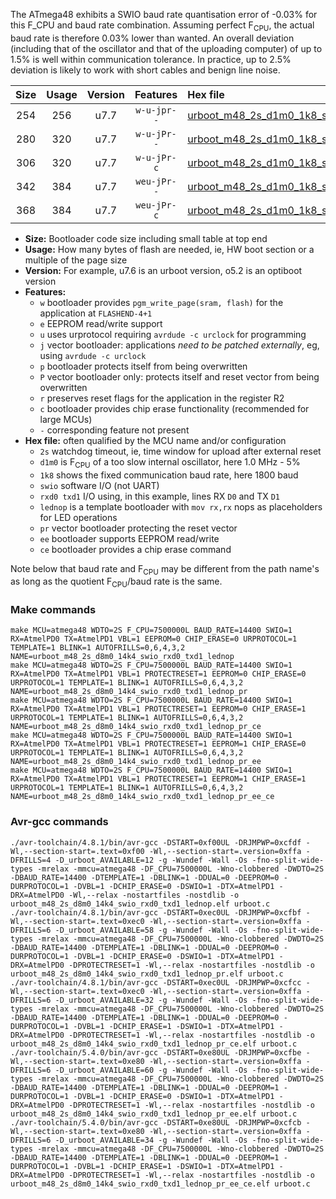The ATmega48 exhibits a SWIO baud rate quantisation error of -0.03% for this F_CPU and baud rate combination. Assuming perfect F<sub>CPU</sub>, the actual baud rate is therefore 0.03% lower than wanted. An overall deviation (including that of the oscillator and that of the uploading computer) of up to 1.5% is well within communication tolerance. In practice, up to 2.5% deviation is likely to work with short cables and benign line noise.

|Size|Usage|Version|Features|Hex file|
|:-:|:-:|:-:|:-:|:--|
|254|256|u7.7|`w-u-jpr--`|[urboot_m48_2s_d1m0_1k8_swio_rxd0_txd1_lednop.hex](https://raw.githubusercontent.com/stefanrueger/urboot.hex/main/mcus/atmega48/watchdog_2_s/internal_oscillator_d-6.25%25/%2B1m000000_hz/%2B%2B%2B1k8_baud/uart0_rxd0_txd1/lednop/urboot_m48_2s_d1m0_1k8_swio_rxd0_txd1_lednop.hex)|
|280|320|u7.7|`w-u-jPr--`|[urboot_m48_2s_d1m0_1k8_swio_rxd0_txd1_lednop_pr.hex](https://raw.githubusercontent.com/stefanrueger/urboot.hex/main/mcus/atmega48/watchdog_2_s/internal_oscillator_d-6.25%25/%2B1m000000_hz/%2B%2B%2B1k8_baud/uart0_rxd0_txd1/lednop/urboot_m48_2s_d1m0_1k8_swio_rxd0_txd1_lednop_pr.hex)|
|306|320|u7.7|`w-u-jPr-c`|[urboot_m48_2s_d1m0_1k8_swio_rxd0_txd1_lednop_pr_ce.hex](https://raw.githubusercontent.com/stefanrueger/urboot.hex/main/mcus/atmega48/watchdog_2_s/internal_oscillator_d-6.25%25/%2B1m000000_hz/%2B%2B%2B1k8_baud/uart0_rxd0_txd1/lednop/urboot_m48_2s_d1m0_1k8_swio_rxd0_txd1_lednop_pr_ce.hex)|
|342|384|u7.7|`weu-jPr--`|[urboot_m48_2s_d1m0_1k8_swio_rxd0_txd1_lednop_pr_ee.hex](https://raw.githubusercontent.com/stefanrueger/urboot.hex/main/mcus/atmega48/watchdog_2_s/internal_oscillator_d-6.25%25/%2B1m000000_hz/%2B%2B%2B1k8_baud/uart0_rxd0_txd1/lednop/urboot_m48_2s_d1m0_1k8_swio_rxd0_txd1_lednop_pr_ee.hex)|
|368|384|u7.7|`weu-jPr-c`|[urboot_m48_2s_d1m0_1k8_swio_rxd0_txd1_lednop_pr_ee_ce.hex](https://raw.githubusercontent.com/stefanrueger/urboot.hex/main/mcus/atmega48/watchdog_2_s/internal_oscillator_d-6.25%25/%2B1m000000_hz/%2B%2B%2B1k8_baud/uart0_rxd0_txd1/lednop/urboot_m48_2s_d1m0_1k8_swio_rxd0_txd1_lednop_pr_ee_ce.hex)|

- **Size:** Bootloader code size including small table at top end
- **Usage:** How many bytes of flash are needed, ie, HW boot section or a multiple of the page size
- **Version:** For example, u7.6 is an urboot version, o5.2 is an optiboot version
- **Features:**
  + `w` bootloader provides `pgm_write_page(sram, flash)` for the application at `FLASHEND-4+1`
  + `e` EEPROM read/write support
  + `u` uses urprotocol requiring `avrdude -c urclock` for programming
  + `j` vector bootloader: applications *need to be patched externally*, eg, using `avrdude -c urclock`
  + `p` bootloader protects itself from being overwritten
  + `P` vector bootloader only: protects itself and reset vector from being overwritten
  + `r` preserves reset flags for the application in the register R2
  + `c` bootloader provides chip erase functionality (recommended for large MCUs)
  + `-` corresponding feature not present
- **Hex file:** often qualified by the MCU name and/or configuration
  + `2s` watchdog timeout, ie, time window for upload after external reset
  + `d1m0` is F<sub>CPU</sub> of a too slow internal oscillator, here 1.0 MHz - 5%
  + `1k8` shows the fixed communication baud rate, here 1800 baud
  + `swio` software I/O (not UART)
  + `rxd0 txd1` I/O using, in this example, lines RX `D0` and TX `D1`
  + `lednop` is a template bootloader with `mov rx,rx` nops as placeholders for LED operations
  + `pr` vector bootloader protecting the reset vector
  + `ee` bootloader supports EEPROM read/write
  + `ce` bootloader provides a chip erase command


Note below that baud rate and F<sub>CPU</sub> may be different from the path name's as long as the quotient F<sub>CPU</sub>/baud rate is the same.

### Make commands
```
make MCU=atmega48 WDTO=2S F_CPU=7500000L BAUD_RATE=14400 SWIO=1 RX=AtmelPD0 TX=AtmelPD1 VBL=1 EEPROM=0 CHIP_ERASE=0 URPROTOCOL=1 TEMPLATE=1 BLINK=1 AUTOFRILLS=0,6,4,3,2 NAME=urboot_m48_2s_d8m0_14k4_swio_rxd0_txd1_lednop
make MCU=atmega48 WDTO=2S F_CPU=7500000L BAUD_RATE=14400 SWIO=1 RX=AtmelPD0 TX=AtmelPD1 VBL=1 PROTECTRESET=1 EEPROM=0 CHIP_ERASE=0 URPROTOCOL=1 TEMPLATE=1 BLINK=1 AUTOFRILLS=0,6,4,3,2 NAME=urboot_m48_2s_d8m0_14k4_swio_rxd0_txd1_lednop_pr
make MCU=atmega48 WDTO=2S F_CPU=7500000L BAUD_RATE=14400 SWIO=1 RX=AtmelPD0 TX=AtmelPD1 VBL=1 PROTECTRESET=1 EEPROM=0 CHIP_ERASE=1 URPROTOCOL=1 TEMPLATE=1 BLINK=1 AUTOFRILLS=0,6,4,3,2 NAME=urboot_m48_2s_d8m0_14k4_swio_rxd0_txd1_lednop_pr_ce
make MCU=atmega48 WDTO=2S F_CPU=7500000L BAUD_RATE=14400 SWIO=1 RX=AtmelPD0 TX=AtmelPD1 VBL=1 PROTECTRESET=1 EEPROM=1 CHIP_ERASE=0 URPROTOCOL=1 TEMPLATE=1 BLINK=1 AUTOFRILLS=0,6,4,3,2 NAME=urboot_m48_2s_d8m0_14k4_swio_rxd0_txd1_lednop_pr_ee
make MCU=atmega48 WDTO=2S F_CPU=7500000L BAUD_RATE=14400 SWIO=1 RX=AtmelPD0 TX=AtmelPD1 VBL=1 PROTECTRESET=1 EEPROM=1 CHIP_ERASE=1 URPROTOCOL=1 TEMPLATE=1 BLINK=1 AUTOFRILLS=0,6,4,3,2 NAME=urboot_m48_2s_d8m0_14k4_swio_rxd0_txd1_lednop_pr_ee_ce
```

### Avr-gcc commands
```
./avr-toolchain/4.8.1/bin/avr-gcc -DSTART=0xf00UL -DRJMPWP=0xcfdf -Wl,--section-start=.text=0xf00 -Wl,--section-start=.version=0xffa -DFRILLS=4 -D_urboot_AVAILABLE=12 -g -Wundef -Wall -Os -fno-split-wide-types -mrelax -mmcu=atmega48 -DF_CPU=7500000L -Wno-clobbered -DWDTO=2S -DBAUD_RATE=14400 -DTEMPLATE=1 -DBLINK=1 -DDUAL=0 -DEEPROM=0 -DURPROTOCOL=1 -DVBL=1 -DCHIP_ERASE=0 -DSWIO=1 -DTX=AtmelPD1 -DRX=AtmelPD0 -Wl,--relax -nostartfiles -nostdlib -o urboot_m48_2s_d8m0_14k4_swio_rxd0_txd1_lednop.elf urboot.c
./avr-toolchain/4.8.1/bin/avr-gcc -DSTART=0xec0UL -DRJMPWP=0xcfbf -Wl,--section-start=.text=0xec0 -Wl,--section-start=.version=0xffa -DFRILLS=6 -D_urboot_AVAILABLE=58 -g -Wundef -Wall -Os -fno-split-wide-types -mrelax -mmcu=atmega48 -DF_CPU=7500000L -Wno-clobbered -DWDTO=2S -DBAUD_RATE=14400 -DTEMPLATE=1 -DBLINK=1 -DDUAL=0 -DEEPROM=0 -DURPROTOCOL=1 -DVBL=1 -DCHIP_ERASE=0 -DSWIO=1 -DTX=AtmelPD1 -DRX=AtmelPD0 -DPROTECTRESET=1 -Wl,--relax -nostartfiles -nostdlib -o urboot_m48_2s_d8m0_14k4_swio_rxd0_txd1_lednop_pr.elf urboot.c
./avr-toolchain/4.8.1/bin/avr-gcc -DSTART=0xec0UL -DRJMPWP=0xcfcc -Wl,--section-start=.text=0xec0 -Wl,--section-start=.version=0xffa -DFRILLS=6 -D_urboot_AVAILABLE=32 -g -Wundef -Wall -Os -fno-split-wide-types -mrelax -mmcu=atmega48 -DF_CPU=7500000L -Wno-clobbered -DWDTO=2S -DBAUD_RATE=14400 -DTEMPLATE=1 -DBLINK=1 -DDUAL=0 -DEEPROM=0 -DURPROTOCOL=1 -DVBL=1 -DCHIP_ERASE=1 -DSWIO=1 -DTX=AtmelPD1 -DRX=AtmelPD0 -DPROTECTRESET=1 -Wl,--relax -nostartfiles -nostdlib -o urboot_m48_2s_d8m0_14k4_swio_rxd0_txd1_lednop_pr_ce.elf urboot.c
./avr-toolchain/5.4.0/bin/avr-gcc -DSTART=0xe80UL -DRJMPWP=0xcfbe -Wl,--section-start=.text=0xe80 -Wl,--section-start=.version=0xffa -DFRILLS=6 -D_urboot_AVAILABLE=60 -g -Wundef -Wall -Os -fno-split-wide-types -mrelax -mmcu=atmega48 -DF_CPU=7500000L -Wno-clobbered -DWDTO=2S -DBAUD_RATE=14400 -DTEMPLATE=1 -DBLINK=1 -DDUAL=0 -DEEPROM=1 -DURPROTOCOL=1 -DVBL=1 -DCHIP_ERASE=0 -DSWIO=1 -DTX=AtmelPD1 -DRX=AtmelPD0 -DPROTECTRESET=1 -Wl,--relax -nostartfiles -nostdlib -o urboot_m48_2s_d8m0_14k4_swio_rxd0_txd1_lednop_pr_ee.elf urboot.c
./avr-toolchain/5.4.0/bin/avr-gcc -DSTART=0xe80UL -DRJMPWP=0xcfcb -Wl,--section-start=.text=0xe80 -Wl,--section-start=.version=0xffa -DFRILLS=6 -D_urboot_AVAILABLE=34 -g -Wundef -Wall -Os -fno-split-wide-types -mrelax -mmcu=atmega48 -DF_CPU=7500000L -Wno-clobbered -DWDTO=2S -DBAUD_RATE=14400 -DTEMPLATE=1 -DBLINK=1 -DDUAL=0 -DEEPROM=1 -DURPROTOCOL=1 -DVBL=1 -DCHIP_ERASE=1 -DSWIO=1 -DTX=AtmelPD1 -DRX=AtmelPD0 -DPROTECTRESET=1 -Wl,--relax -nostartfiles -nostdlib -o urboot_m48_2s_d8m0_14k4_swio_rxd0_txd1_lednop_pr_ee_ce.elf urboot.c
```

